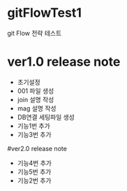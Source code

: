 # gitFlowTest1
git Flow 전략 테스트


# ver1.0 release note
- 초기설정
- 001 파일 생성
- join 설명 작성
- mag 설명 작성
- DB연결 세팅파일 생성
- 기능1번 추가
- 기능3번 추가

#ver2.0 release note
- 기능4번 추가
- 기능5번 추가
- 기능2번 추가